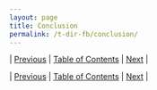 ```yaml
---
layout: page
title: Conclusion
permalink: /t-dir-fb/conclusion/
---
```



| [Previous](https://ankit-rathi.github.io/t-dir-fb/about-the-author/) | [Table of Contents](https://ankit-rathi.github.io/t-dir-fb/) | [Next](https://ankit-rathi.github.io/t-dir-fb/introduction/)  |





| [Previous](https://ankit-rathi.github.io/t-dir-fb/about-the-author/) | [Table of Contents](https://ankit-rathi.github.io/t-dir-fb/) | [Next](https://ankit-rathi.github.io/t-dir-fb/introduction/)  |
